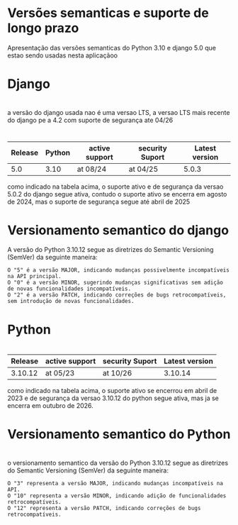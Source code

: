 # Versões semanticas e suporte de longo prazo 

Apresentação das versões semanticas do Python 3.10 e django 5.0 
que estao sendo usadas nesta aplicaçãoo


# Django 
#
a versão do django usada nao é uma versao LTS, a versao LTS mais recente do django pe a 4.2 com suporte de segurança ate 04/26
#
|Release | Python | active support | security Suport | Latest version|
|--------|---------|-----------------|------------------|----------------|
5.0       |3.10 |     at 08/24|        at 04/25         |   5.0.3

como indicado na tabela acima, o suporte ativo e de segurança da versao 5.0.2 do django segue ativa, contudo o suporte ativo se encerra em agosto de 2024, mas o suporte de segurança segue até abril de 2025
#

#
# Versionamento semantico do django


A versão do Python 3.10.12 segue as diretrizes do Semantic Versioning (SemVer) da seguinte maneira:

    O "5" é a versão MAJOR, indicando mudanças possivelmente incompatíveis na API principal.
    O "0" é a versão MINOR, sugerindo mudanças significativas sem adição de novas funcionalidades incompatíveis.
    O "2" é a versão PATCH, indicando correções de bugs retrocompatíveis, sem introdução de novas funcionalidades.




# Python 
#
#
#


Release | active support | security Suport | Latest version |
--------|-----------------|------------------|-----------------|
3.10.12 |     at 05/23      |    at 10/26       |    3.10.14

como indicado na tabela acima, o suporte ativo se encerrou em abril de 2023 e de segurança da versao 3.10.12 do python segue ativa, mas ja se encerra em outubro de 2026.
# 
# Versionamento semantico do Python
# 

o versionamento semantico da versão do Python 3.10.12 segue as diretrizes do Semantic Versioning (SemVer) da seguinte maneira:

    O "3" representa a versão MAJOR, indicando mudanças incompatíveis na API.
    O "10" representa a versão MINOR, indicando adição de funcionalidades retrocompatíveis.
    O "12" representa a versão PATCH, indicando correções de bugs retrocompatíveis.



